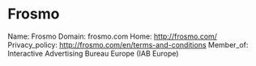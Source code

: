 
# Frosmo

Name: Frosmo
Domain: frosmo.com
Home: http://frosmo.com/
Privacy_policy: http://frosmo.com/en/terms-and-conditions
Member_of: Interactive Advertising Bureau Europe (IAB Europe)
